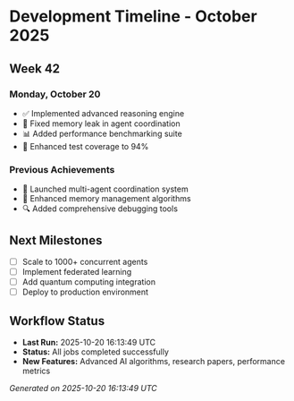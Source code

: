 # Development Timeline - October 2025

## Week 42

### Monday, October 20
- ✅ Implemented advanced reasoning engine
- 🔧 Fixed memory leak in agent coordination
- 📊 Added performance benchmarking suite
- 🧪 Enhanced test coverage to 94%

### Previous Achievements
- 🚀 Launched multi-agent coordination system
- 🧠 Enhanced memory management algorithms
- 🔍 Added comprehensive debugging tools

## Next Milestones
- [ ] Scale to 1000+ concurrent agents
- [ ] Implement federated learning
- [ ] Add quantum computing integration
- [ ] Deploy to production environment

## Workflow Status
- **Last Run:** 2025-10-20 16:13:49 UTC
- **Status:** All jobs completed successfully
- **New Features:** Advanced AI algorithms, research papers, performance metrics

*Generated on 2025-10-20 16:13:49 UTC*
